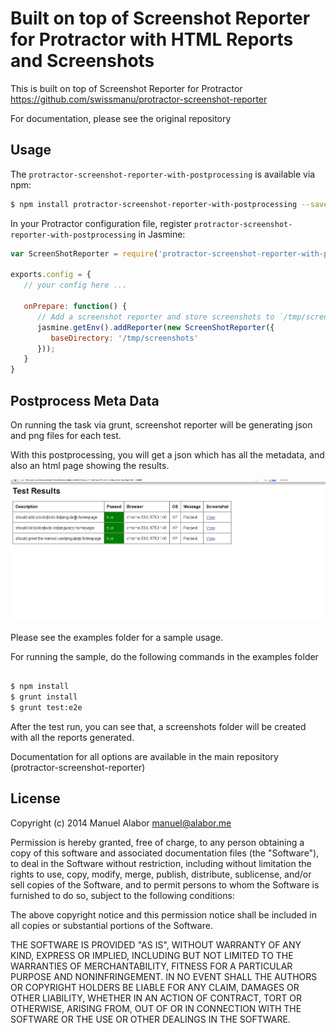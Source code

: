 # Built on top of Screenshot Reporter for Protractor with HTML Reports and Screenshots

This is built on top of Screenshot Reporter for Protractor https://github.com/swissmanu/protractor-screenshot-reporter

For documentation, please see the original repository


## Usage
The `protractor-screenshot-reporter-with-postprocessing` is available via npm:

```bash
$ npm install protractor-screenshot-reporter-with-postprocessing --save-dev
```

In your Protractor configuration file, register `protractor-screenshot-reporter-with-postprocessing` in Jasmine:

```javascript
var ScreenShotReporter = require('protractor-screenshot-reporter-with-postprocessing');

exports.config = {
   // your config here ...

   onPrepare: function() {
      // Add a screenshot reporter and store screenshots to `/tmp/screnshots`:
      jasmine.getEnv().addReporter(new ScreenShotReporter({
         baseDirectory: '/tmp/screenshots'
      }));
   }
}
```

## Postprocess Meta Data

On running the task via grunt, screenshot reporter will be generating json and png files for each test. 

With this postprocessing, you will get a json which has all the metadata, and also an html page showing the results. 


![test report in html](testreporter.png "test report")

Please see the examples folder for a sample usage. 

For running the sample, do the following commands in the examples folder

```bash

$ npm install
$ grunt install
$ grunt test:e2e
```

After the test run, you can see that, a screenshots folder will be created with all the reports generated. 

Documentation for all options are available in the main repository (protractor-screenshot-reporter)


## License
Copyright (c) 2014 Manuel Alabor <manuel@alabor.me>

Permission is hereby granted, free of charge, to any person obtaining a copy of this software and associated documentation files (the "Software"), to deal in the Software without restriction, including without limitation the rights to use, copy, modify, merge, publish, distribute, sublicense, and/or sell copies of the Software, and to permit persons to whom the Software is furnished to do so, subject to the following conditions:

The above copyright notice and this permission notice shall be included in all copies or substantial portions of the Software.

THE SOFTWARE IS PROVIDED "AS IS", WITHOUT WARRANTY OF ANY KIND, EXPRESS OR IMPLIED, INCLUDING BUT NOT LIMITED TO THE WARRANTIES OF MERCHANTABILITY, FITNESS FOR A PARTICULAR PURPOSE AND NONINFRINGEMENT. IN NO EVENT SHALL THE AUTHORS OR COPYRIGHT HOLDERS BE LIABLE FOR ANY CLAIM, DAMAGES OR OTHER LIABILITY, WHETHER IN AN ACTION OF CONTRACT, TORT OR OTHERWISE, ARISING FROM, OUT OF OR IN CONNECTION WITH THE SOFTWARE OR THE USE OR OTHER DEALINGS IN THE SOFTWARE.

